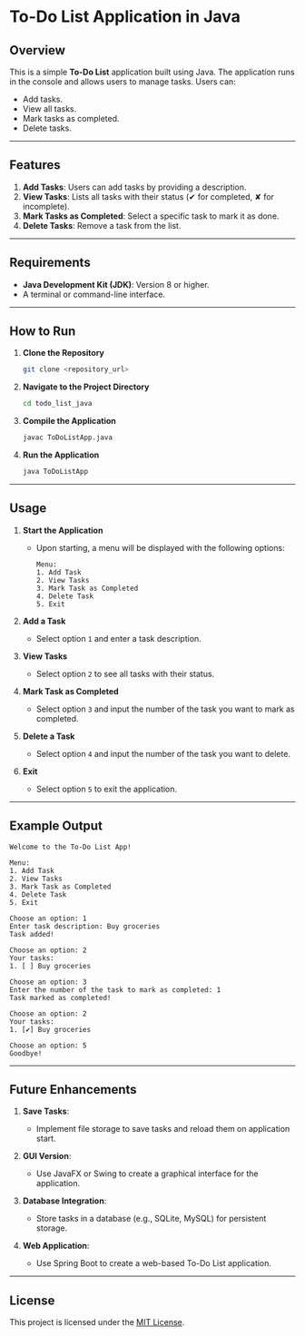 # To-Do List Application in Java

## Overview
This is a simple **To-Do List** application built using Java. The application runs in the console and allows users to manage tasks. Users can:

- Add tasks.
- View all tasks.
- Mark tasks as completed.
- Delete tasks.

---

## Features

1. **Add Tasks**: Users can add tasks by providing a description.
2. **View Tasks**: Lists all tasks with their status (✔ for completed, ✘ for incomplete).
3. **Mark Tasks as Completed**: Select a specific task to mark it as done.
4. **Delete Tasks**: Remove a task from the list.

---

## Requirements

- **Java Development Kit (JDK)**: Version 8 or higher.
- A terminal or command-line interface.

---

## How to Run

1. **Clone the Repository**
   ```bash
   git clone <repository_url>
   ```
2. **Navigate to the Project Directory**
   ```bash
   cd todo_list_java
   ```
3. **Compile the Application**
   ```bash
   javac ToDoListApp.java
   ```
4. **Run the Application**
   ```bash
   java ToDoListApp
   ```

---

## Usage

1. **Start the Application**
   - Upon starting, a menu will be displayed with the following options:
     ```
     Menu:
     1. Add Task
     2. View Tasks
     3. Mark Task as Completed
     4. Delete Task
     5. Exit
     ```

2. **Add a Task**
   - Select option `1` and enter a task description.

3. **View Tasks**
   - Select option `2` to see all tasks with their status.

4. **Mark Task as Completed**
   - Select option `3` and input the number of the task you want to mark as completed.

5. **Delete a Task**
   - Select option `4` and input the number of the task you want to delete.

6. **Exit**
   - Select option `5` to exit the application.

---

## Example Output

```
Welcome to the To-Do List App!

Menu:
1. Add Task
2. View Tasks
3. Mark Task as Completed
4. Delete Task
5. Exit

Choose an option: 1
Enter task description: Buy groceries
Task added!

Choose an option: 2
Your tasks:
1. [ ] Buy groceries

Choose an option: 3
Enter the number of the task to mark as completed: 1
Task marked as completed!

Choose an option: 2
Your tasks:
1. [✔] Buy groceries

Choose an option: 5
Goodbye!
```

---

## Future Enhancements

1. **Save Tasks**:
   - Implement file storage to save tasks and reload them on application start.

2. **GUI Version**:
   - Use JavaFX or Swing to create a graphical interface for the application.

3. **Database Integration**:
   - Store tasks in a database (e.g., SQLite, MySQL) for persistent storage.

4. **Web Application**:
   - Use Spring Boot to create a web-based To-Do List application.

---

## License

This project is licensed under the [MIT License](LICENSE).

